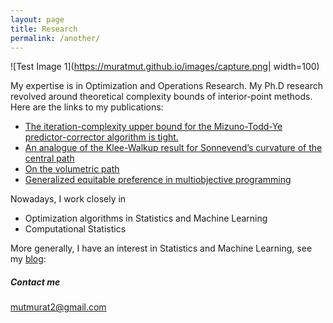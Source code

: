 ```yaml
---
layout: page
title: Research
permalink: /another/
---
```


![Test Image 1](https://muratmut.github.io/images/capture.png| width=100)


My expertise is in Optimization and Operations Research. My Ph.D research revolved around theoretical complexity bounds of interior-point methods. Here are the links to my  publications:

* [The iteration-complexity upper bound for the Mizuno-Todd-Ye predictor-corrector algorithm is tight.](https://link.springer.com/chapter/10.1007/978-3-030-12119-8_6)
* [An analogue of the Klee-Walkup result for Sonnevend’s curvature of the central path](http://link.springer.com/article/10.1007%2Fs10957-015-0764-2)
* [On the volumetric path](http://www.springerlink.com/content/b0l3004g65222083/)
* [Generalized equitable preference in multiobjective programming](http://www.sciencedirect.com/science/article/pii/S0377221711001366#)


Nowadays, I work closely in 
* Optimization algorithms in Statistics and Machine Learning
* Computational Statistics

More generally, I have an interest in Statistics and Machine Learning, see my [blog](https://muratmut.github.io/blog):



##### Contact me

[mutmurat2@gmail.com](mailto:mutmurat2@gmail.com)
